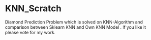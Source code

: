 # KNN_Scratch
Diamond Prediction Problem which is solved on KNN-Algorithm and comparison between Sklearn KNN and Own KNN Model . If you like it please vote for my work.
